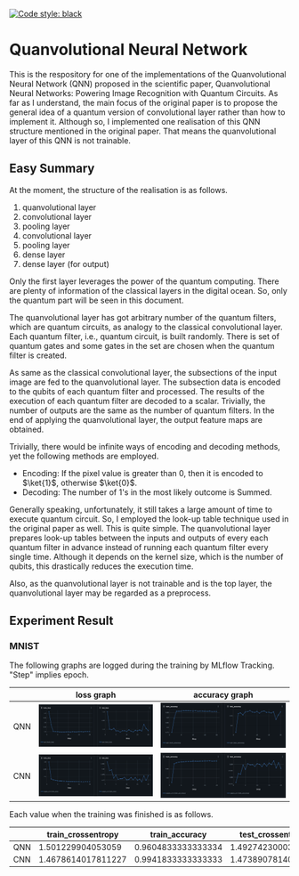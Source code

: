 [![Code style: black](https://img.shields.io/badge/code%20style-black-000000.svg)](https://github.com/psf/black)

# Quanvolutional Neural Network
This is the respository for one of the implementations of the Quanvolutional Neural Network (QNN) proposed in the scientific paper, Quanvolutional Neural Networks: Powering Image Recognition with Quantum Circuits. As far as I understand, the main focus of the original paper is to propose the general idea of a quantum version of convolutional layer rather than how to implement it. Although so, I implemented one realisation of this QNN structure mentioned in the original paper. That means the quanvolutional layer of this QNN is not trainable.

## Easy Summary
At the moment, the structure of the realisation is as follows.

1. quanvolutional layer
2. convolutional layer
3. pooling layer
4. convolutional layer
5. pooling layer
6. dense layer
7. dense layer (for output)

Only the first layer leverages the power of the quantum computing. There are plenty of information of the classical layers in the digital ocean. So, only the quantum part will be seen in this document.

The quanvolutional layer has got arbitrary number of the quantum filters, which are quantum circuits, as analogy to the classical convolutional layer. Each quantum filter, i.e., quantum circuit, is built randomly. There is set of quantum gates and some gates in the set are chosen when the quantum filter is created.

As same as the classical convolutional layer, the subsections of the input image are fed to the quanvolutional layer. The subsection data is encoded to the qubits of each quantum filter and processed. The results of the execution of each quantum filter are decoded to a scalar. Trivially, the number of outputs are the same as the number of quantum filters. In the end of applying the quanvolutional layer, the output feature maps are obtained.

Trivially, there would be infinite ways of encoding and decoding methods, yet the following methods are employed.

- Encoding: If the pixel value is greater than 0, then it is encoded to $\ket{1}$, otherwise $\ket{0}$.
- Decoding: The number of 1's in the most likely outcome is Summed.

Generally speaking, unfortunately, it still takes a large amount of time to execute quantum circuit. So, I employed the look-up table technique used in the original paper as well. This is quite simple. The quanvolutional layer prepares look-up tables between the inputs and outputs of every each quantum filter in advance instead of running each quantum filter every single time. Although it depends on the kernel size, which is the number of qubits, this drastically reduces the execution time.

Also, as the quanvolutional layer is not trainable and is the top layer, the quanvolutional layer may be regarded as a preprocess.

## Experiment Result
### MNIST
The following graphs are logged during the training by MLflow Tracking. "Step" implies epoch.

|  | loss graph | accuracy graph |
| --- | --- | --- |
| QNN | ![the graphs of loss values of QNN](./images/mnist_qnn_losses.png) | ![the graphs of accuracies of QNN](./images/mnist_qnn_accuracies.png) |
| CNN | ![the graphs of loss values of CNN](./images/mnist_cnn_losses.png) | ![the graphs of accuracies of CNN](./images/mnist_cnn_accuracies.png) |

Each value when the training was finished is as follows.

| | train_crossentropy | train_accuracy | test_crossentropy | test_accuracy |
| --- | --- | --- | --- | --- |
| QNN | 1.501229904053059 | 0.9604833333333334 | 1.4927423000335693 | 0.9706 |
| CNN | 1.4678614017811227 | 0.9941833333333333 | 1.473890781402588 | 0.9869 |
